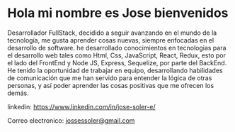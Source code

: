 # Hola mi nombre es Jose bienvenidos
Desarrollador FullStack, decidido a seguir avanzando en el mundo de la tecnología, 
me gusta aprender cosas nuevas, siempre enfocadas en el desarrollo de software. 
he desarrollado conocimientos en tecnologias para el desarrollo web tales como 
Html, Css, JavaScript, React, Redux, esto por el lado del FrontEnd y Node JS, Express, Sequelize, por parte del BackEnd.
He tenido la oportunidad de trabajar en equipo, desarrollando habilidades de comunicación que me han servido para entender la lógica de otras personas,
y así poder aprender las cosas positivas que me ofrecen los demás. 


linkedin: https://www.linkedin.com/in/jose-soler-e/

Correo electronico: jossessoler@gmail.com

